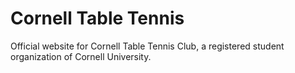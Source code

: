 # Cornell Table Tennis

Official website for Cornell Table Tennis Club, a registered student organization of Cornell University.

